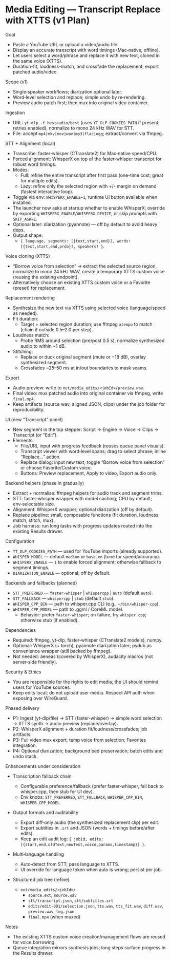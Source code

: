 # Media Editing — Transcript Replace with XTTS (v1 Plan)

Goal
- Paste a YouTube URL or upload a video/audio file.
- Display an accurate transcript with word timings (Mac‑native, offline).
- Let users select a word/phrase and replace it with new text, cloned in the same voice (XTTS).
- Duration-fit, loudness-match, and crossfade the replacement; export patched audio/video.

Scope (v1)
- Single‑speaker workflows; diarization optional later.
- Word‑level selection and replace; simple undo by re‑rendering.
- Preview audio patch first; then mux into original video container.

Ingestion
- URL: `yt-dlp -f bestaudio/best` (uses `YT_DLP_COOKIES_PATH` if present; retries enabled), normalize to mono 24 kHz WAV for STT.
- File: accept `mp4|mkv|mov|wav|mp3|flac|ogg`; extract/convert via ffmpeg.

STT + Alignment (local)
- Transcribe: faster‑whisper (CTranslate2) for Mac‑native speed/CPU.
- Forced alignment: WhisperX on top of the faster‑whisper transcript for robust word timings.
- Modes:
  - Full: refine the entire transcript after first pass (one-time cost; great for multiple edits).
  - Lazy: refine only the selected region with +/- margin on demand (fastest interactive loop).
- Toggle via env: `WHISPERX_ENABLE=1`, runtime UI button available when installed.
 - The launcher now asks at startup whether to enable WhisperX; override by exporting `WHISPERX_ENABLE`/`WHISPERX_DEVICE`, or skip prompts with `SKIP_ASK=1`.
- Optional later: diarization (pyannote) — off by default to avoid heavy deps.
- Output shape:
  - `{ language, segments: [{text,start,end}], words: [{text,start,end,prob}], speakers? }`.

Voice cloning (XTTS)
- “Borrow voice from selection” → extract the selected source region, normalize to mono 24 kHz WAV, create a temporary XTTS custom voice (reusing the existing endpoint).
- Alternatively choose an existing XTTS custom voice or a Favorite (preset) for replacement.

Replacement rendering
- Synthesize the new text via XTTS using selected voice (language/speed as needed).
- Fit duration:
  - Target = selected region duration; use ffmpeg `atempo` to match (chain if outside 0.5–2.0 per step).
- Loudness match:
  - Probe RMS around selection (pre/post 0.5 s), normalize synthesized audio to within ~1 dB.
- Stitching:
  - Replace or duck original segment (mute or −18 dB), overlay synthesized segment.
  - Crossfades ~25–50 ms at in/out boundaries to mask seams.

Export
- Audio preview: write to `out/media_edits/<jobId>/preview.wav`.
- Final video: mux patched audio into original container via ffmpeg, write `final.mp4`.
- Keep artifacts (source wav, aligned JSON, clips) under the job folder for reproducibility.

UI (new “Transcript” panel)
- New segment in the top stepper: Script → Engine → Voice → Clips → Transcript (or “Edit”).
- Elements:
  - File/URL input with progress feedback (reuses queue panel visuals).
  - Transcript viewer with word‑level spans; drag to select phrase; inline “Replace…” action.
  - Replace dialog: input new text; toggle “Borrow voice from selection” or choose Favorite/Custom voice.
  - Buttons: Preview replacement, Apply to video, Export audio only.

Backend helpers (phase in gradually)
- Extract + normalise: ffmpeg helpers for audio track and segment trims.
- STT: faster‑whisper wrapper with model caching; CPU by default; env‑selectable size.
- Alignment: WhisperX wrapper; optional diarization (off by default).
- Replace pipeline: small, composable functions (fit duration, loudness match, stitch, mux).
- Job harness: run long tasks with progress updates routed into the existing Results drawer.

Configuration
- `YT_DLP_COOKIES_PATH` — used for YouTube imports (already supported).
- `WHISPER_MODEL` — default `medium` or `base.en` (tune for speed/accuracy).
- `WHISPERX_ENABLE` — `1` to enable forced alignment; otherwise fallback to segment timings.
- `DIARIZATION_ENABLE` — optional; off by default.

Backends and fallbacks (planned)
- `STT_PREFERRED` — `faster-whisper` | `whispercpp` | `auto` (default `auto`).
- `STT_FALLBACK` — `whispercpp` | `stub` (default `stub`).
- `WHISPER_CPP_BIN` — path to whisper.cpp CLI (e.g., `~/bin/whisper-cpp`).
- `WHISPER_CPP_MODEL` — path to .ggml / CoreML model.
  - Behavior: prefer `faster-whisper`; on failure, try `whisper.cpp`; otherwise stub (if enabled).

Dependencies
- Required: ffmpeg, yt-dlp, faster‑whisper (CTranslate2 models), numpy.
- Optional: WhisperX (+ torch), pyannote diarization later; pydub as convenience wrapper (still backed by ffmpeg).
- Not needed: aeneas (covered by WhisperX), audacity macros (not server‑side friendly).

Security & Ethics
- You are responsible for the rights to edit media; the UI should remind users for YouTube sources.
- Keep edits local; do not upload user media. Respect API auth when exposing over WireGuard.

Phased delivery
- P1: Ingest (yt-dlp/file) → STT (faster‑whisper) → simple word selection → XTTS synth → audio preview (replace/overlay).
- P2: WhisperX alignment + duration fit/loudness/crossfades; job artifacts.
- P3: Full video mux export; temp voice from selection; Favorites integration.
- P4: Optional diarization; background bed preservation; batch edits and undo stack.

Enhancements under consideration
- Transcription fallback chain
  - Configurable preference/fallback (prefer faster‑whisper, fall back to whisper.cpp, then stub for UI dev).
  - Env knobs: `STT_PREFERRED`, `STT_FALLBACK`, `WHISPER_CPP_BIN`, `WHISPER_CPP_MODEL`.

- Output formats and auditability
  - Export diff‑only audio (the synthesized replacement clip) per edit.
  - Export subtitles in `.srt` and JSON (words + timings before/after edits).
  - Keep an edit audit log: `{ jobId, edits:[{start,end,oldText,newText,voice,params,timestamp}] }`.

- Multi‑language handling
  - Auto‑detect from STT; pass language to XTTS.
  - UI override for language token when auto is wrong; persist per job.

- Structured job tree (refine)
  - `out/media_edits/<jobId>/`
    - `source.ext`, `source.wav`
    - `stt/transcript.json`, `stt/subtitles.srt`
    - `edits/edit-001/selection.json`, `tts.wav`, `tts_fit.wav`, `diff.wav`, `preview.wav`, `log.json`
    - `final.mp4` (when muxed)

Notes
- The existing XTTS custom voice creation/management flows are reused for voice borrowing.
- Queue integration mirrors synthesis jobs; long steps surface progress in the Results drawer.
